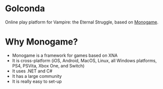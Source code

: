 # Golconda

Online play platform for Vampire: the Eternal Struggle, based on [Monogame](https://www.monogame.net/).

# Why Monogame?

- Monogame is a framework for games based on XNA
- It is cross-platform (iOS, Android, MacOS, Linux, all Windows platforms, PS4, PSVita, Xbox One, and Switch)
- It uses .NET and C#
- It has a large community
- It is really easy to set-up
